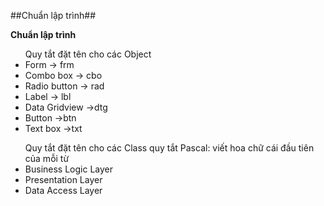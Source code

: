 ﻿##Chuẩn lập trình##

**Chuẩn lập trình**

<ul> Quy tắt đặt tên cho các Object
	<li>Form -> frm</li>
	<li>Combo box -> cbo</li>
	<li>Radio button -> rad</li>
	<li>Label -> lbl </li>
	<li>Data Gridview ->dtg</li>
	<li>Button ->btn</li>
	<li>Text box ->txt </li>
</ul>
<ul> Quy tắt đặt tên cho các Class
quy tắt Pascal: viết hoa chữ cái đầu tiên của mỗi từ
	<li>Business Logic Layer</li>
	<li>Presentation Layer</li>
	<li>Data Access Layer</li>
</ul>


